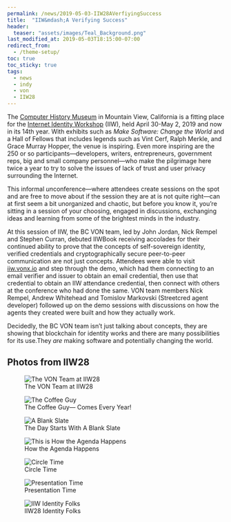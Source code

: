```yaml
---
permalink: /news/2019-05-03-IIW28AVerfiyingSuccess
title:  "IIW&mdash;A Verifying Success"
header:
  teaser: "assets/images/Teal_Background.png"
last_modified_at: 2019-05-03T18:15:00-07:00
redirect_from:
  - /theme-setup/
toc: true
toc_sticky: true
tags:
  - news
  - indy
  - von
  - IIW28
---
```

The [Computer History Museum](https://www.computerhistory.org/) in Mountain View, California is a fitting place for the [Internet Identity Workshop](https://www.eventbrite.com/e/internet-identity-workshop-iiwxxviii-28-2019a-tickets-53106507995#) (IIW), held April 30-May 2, 2019 and now in its 14th year. With exhibits such as *Make Software: Change the World* and a Hall of Fellows that includes legends such as Vint Cerf, Ralph Merkle, and Grace Murray Hopper, the venue is inspiring. Even more inspiring are the 250 or so participants—developers, writers, entrepreneurs, government reps, big and small company personnel—who make the pilgrimage here twice a year to try to solve the issues of lack of trust and user privacy surrounding the Internet.

This informal *un*conference—where attendees create sessions on the spot and are free to move about if the session they are at is not quite right—can at first seem a bit unorganized and chaotic, but before you know it, you’re sitting in a session of your choosing, engaged in discussions, exchanging ideas and learning from some of the brightest minds in the industry. 

At this session of IIW, the BC VON team, led by John Jordan, Nick Rempel and Stephen Curran, debuted IIWBook receiving accolades for their continued ability to prove that the concepts of self-sovereign identity, verified credentials and cryptographically secure peer-to-peer communication are not just concepts. Attendees were able to visit [iiw.vonx.io](http://iiw.vonx.io) and step through the demo, which had them connecting to an email verifier and issuer to obtain an email credential, then use that credential to obtain an IIW attendance credential, then connect with others at the conference who had done the same. VON team members Nick Rempel, Andrew Whitehead and Tomislov Markovski (Streetcred agent developer) followed up on the demo sessions with discussions on how the agents they created were built and how they actually work. 

Decidedly, the BC VON team isn’t just talking about concepts, they are showing that blockchain for identity works and there are many possibilities for its use.They *are* making software and potentially changing the world.

## Photos from IIW28

<figure>

  <img src="{{ '/assets/images/IIW28Photos/VON-IIW-Team.png' | relative_url }}" alt="The VON Team at IIW28">

  <figcaption>The VON Team at IIW28</figcaption>

</figure>

<figure>

  <img src="{{ '/assets/images/IIW28Photos/the-coffee-guy.jpg' | relative_url }}" alt="The Coffee Guy">

  <figcaption>The Coffee Guy&mdash; Comes Every Year!</figcaption>

</figure>

<figure>

  <img src="{{ '/assets/images/IIW28Photos/a-blank-slate.jpg' | relative_url }}" alt="A Blank Slate">

  <figcaption>The Day Starts With A Blank Slate</figcaption>

</figure>

<figure>

  <img src="{{ '/assets/images/IIW28Photos/agenda-on-the-fly.jpg' | relative_url }}" alt="This is How the Agenda Happens">

  <figcaption>How the Agenda Happens</figcaption>

</figure>


<figure>

  <img src="{{ '/assets/images/IIW28Photos/the-circle.jpg' | relative_url }}" alt="Circle Time">

  <figcaption>Circle Time</figcaption>

</figure>

<figure>

  <img src="{{ '/assets/images/IIW28Photos/presentation-time.JPG' | relative_url }}" alt="Presentation Time">

  <figcaption>Presentation Time</figcaption>

</figure>

<figure>

  <img src="{{ '/assets/images/IIW28Photos/IIW-Identity-folks.jpg' | relative_url }}" alt="IIW Identity Folks">

  <figcaption>IIW28 Identity Folks</figcaption>

</figure>

